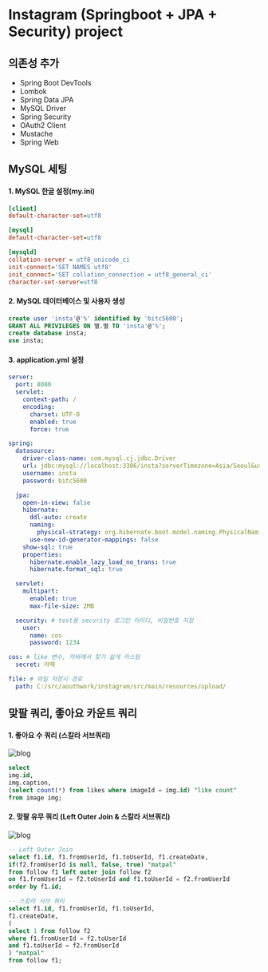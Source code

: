 # Instagram (Springboot + JPA + Security) project


## 의존성 추가

- Spring Boot DevTools
- Lombok
- Spring Data JPA
- MySQL Driver
- Spring Security
- OAuth2 Client
- Mustache
- Spring Web


## MySQL 세팅

#### 1. MySQL 한글 설정(my.ini)

```ini
[client]
default-character-set=utf8

[mysql]
default-character-set=utf8

[mysqld]
collation-server = utf8_unicode_ci
init-connect='SET NAMES utf8'
init_connect='SET collation_connection = utf8_general_ci'
character-set-server=utf8
```

#### 2. MySQL 데이터베이스 및 사용자 생성

```sql
create user 'insta'@'%' identified by 'bitc5600';
GRANT ALL PRIVILEGES ON 별.별 TO 'insta'@'%';
create database insta;
use insta;
```

#### 3. application.yml 설정

```yml
server:
  port: 8080
  servlet:
    context-path: /
    encoding:
      charset: UTF-8
      enabled: true
      force: true

spring:
  datasource:
    driver-class-name: com.mysql.cj.jdbc.Driver
    url: jdbc:mysql://localhost:3306/insta?serverTimezone=Asia/Seoul&useSSL=false&allowPublicKeyRetrieval=true
    username: insta
    password: bitc5600

  jpa:
    open-in-view: false
    hibernate:
      ddl-auto: create
      naming:
        physical-strategy: org.hibernate.boot.model.naming.PhysicalNamingStrategyStandardImpl
      use-new-id-generator-mappings: false
    show-sql: true
    properties:
      hibernate.enable_lazy_load_no_trans: true
      hibernate.format_sql: true

  servlet:
    multipart:
      enabled: true
      max-file-size: 2MB

  security: # test용 security 로그인 아이디, 비밀번호 지정
    user:
      name: cos
      password: 1234

cos: # like 변수, 자바에서 찾기 쉽게 커스텀
  secret: 라떼

file: # 파일 저장시 경로
  path: C:/src/aouthwork/instagram/src/main/resources/upload/
```


## 맞팔 쿼리, 좋아요 카운트 쿼리

#### 1. 좋아요 수 쿼리 (스칼라 서브쿼리)

![blog](https://postfiles.pstatic.net/MjAyMDA4MjRfNzcg/MDAxNTk4MjQ1Nzk3ODUy.VgUAPShBqfpMV_AzAj5SsBrj3LuukpgnesMXans6HjUg.K5dJE464yisexWWKqdNSXu-VwzRm-YlJEahWRf1SKpYg.PNG.kid0739/image.png?type=w966)

```sql
select
img.id,
img.caption,
(select count(*) from likes where imageId = img.id) "like count"
from image img;
```

#### 2. 맞팔 유무 쿼리 (Left Outer Join & 스칼라 서브쿼리)

![blog](https://postfiles.pstatic.net/MjAyMDA4MjRfMTc5/MDAxNTk4MjQ1ODIyMzQw._VL1HFKlMUKQ9Y0V6tIQl6poO6slv2XimLZ3L_Ow31Mg.7AQp6Ai6WgM9FwyDCeLM2WlVwZdZQ7oK_DxD8H2W-9gg.PNG.kid0739/image.png?type=w966)

```sql
-- Left Outer Join
select f1.id, f1.fromUserId, f1.toUserId, f1.createDate,
if(f2.fromUserId is null, false, true) "matpal"
from follow f1 left outer join follow f2
on f1.fromUserId = f2.toUserId and f1.toUserId = f2.fromUserId
order by f1.id;

-- 스칼라 서브 쿼리
select f1.id, f1.fromUserId, f1.toUserId,
f1.createDate,
(
select 1 from follow f2
where f1.fromUserId = f2.toUserId
and f1.toUserId = f2.fromUserId
) "matpal"
from follow f1;
```
